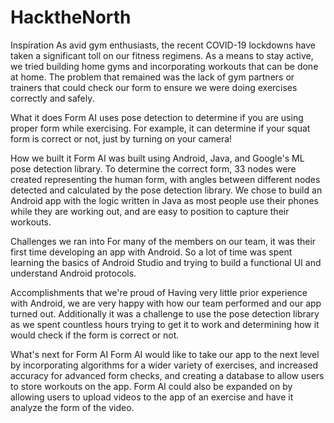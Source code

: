 # HacktheNorth
Inspiration
As avid gym enthusiasts, the recent COVID-19 lockdowns have taken a significant toll on our fitness regimens. As a means to stay active, we tried building home gyms and incorporating workouts that can be done at home. The problem that remained was the lack of gym partners or trainers that could check our form to ensure we were doing exercises correctly and safely.

What it does
Form AI uses pose detection to determine if you are using proper form while exercising. For example, it can determine if your squat form is correct or not, just by turning on your camera!

How we built it
Form AI was built using Android, Java, and Google's ML pose detection library. To determine the correct form, 33 nodes were created representing the human form, with angles between different nodes detected and calculated by the pose detection library. We chose to build an Android app with the logic written in Java as most people use their phones while they are working out, and are easy to position to capture their workouts.

Challenges we ran into
For many of the members on our team, it was their first time developing an app with Android. So a lot of time was spent learning the basics of Android Studio and trying to build a functional UI and understand Android protocols.

Accomplishments that we're proud of
Having very little prior experience with Android, we are very happy with how our team performed and our app turned out. Additionally it was a challenge to use the pose detection library as we spent countless hours trying to get it to work and determining how it would check if the form is correct or not.

What's next for Form AI
Form AI would like to take our app to the next level by incorporating algorithms for a wider variety of exercises, and increased accuracy for advanced form checks, and creating a database to allow users to store workouts on the app. Form AI could also be expanded on by allowing users to upload videos to the app of an exercise and have it analyze the form of the video.
